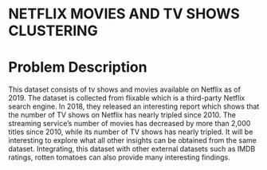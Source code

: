 # NETFLIX MOVIES AND TV SHOWS CLUSTERING

# Problem Description
This dataset consists of tv shows and movies available on Netflix as of 2019. The dataset is collected from flixable which is a third-party Netflix search engine. In 2018, they released an interesting report which shows that the number of TV shows on Netflix has nearly tripled since 2010. The streaming service’s number of movies has decreased by more than 2,000 titles since 2010, while its number of TV shows has nearly tripled. It will be interesting to explore what all other insights can be obtained from the same dataset. Integrating, this dataset with other external datasets such as IMDB ratings, rotten tomatoes can also provide many interesting findings.
